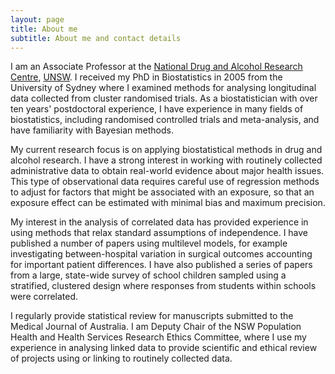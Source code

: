 ```yaml
---
layout: page
title: About me
subtitle: About me and contact details
---
```


I am an Associate Professor at the [National Drug and Alcohol Research Centre](https://ndarc.med.unsw.edu.au/ "NDARC"), [UNSW](https://www.unsw.edu.au/). I received my PhD in Biostatistics in 2005 from the University of Sydney where I examined methods for analysing longitudinal data collected from cluster randomised trials. As a biostatistician with over ten years' postdoctoral experience, I have experience in many fields of biostatistics, including randomised controlled trials and meta-analysis, and have familiarity with Bayesian methods.

My current research focus is on applying biostatistical methods in drug and alcohol research. I have a strong interest in working with routinely collected administrative data to obtain real-world evidence about major health issues. This type of observational data requires careful use of regression methods to adjust for factors that might be associated with an exposure, so that an exposure effect can be estimated with minimal bias and maximum precision.

My interest in the analysis of correlated data has provided experience in using methods that relax standard assumptions of independence. I have published a number of papers using multilevel models, for example investigating between-hospital variation in surgical outcomes accounting for important patient differences. I have also published a series of papers from a large, state-wide survey of school children sampled using a stratified, clustered design where responses from students within schools were correlated.

I regularly provide statistical review for manuscripts submitted to the Medical Journal of Australia. I am Deputy Chair of the NSW Population Health and Health Services Research Ethics Committee, where I use my experience in analysing linked data to provide scientific and ethical review of projects using or linking to routinely collected data.
